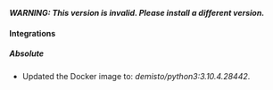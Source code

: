 ***WARNING: This version is invalid. Please install a different version.***

#### Integrations
##### Absolute
- Updated the Docker image to: *demisto/python3:3.10.4.28442*.
